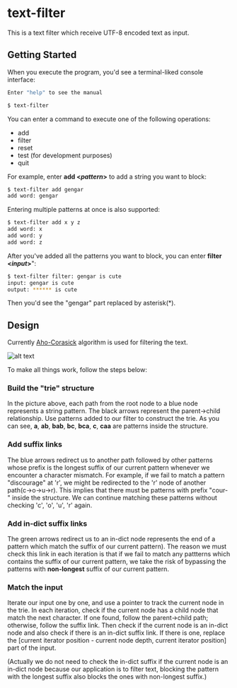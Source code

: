 # text-filter

This is a text filter which receive UTF-8 encoded text as input.

## Getting Started

When you execute the program, you'd see a terminal-liked console interface:
```bash
Enter "help" to see the manual

$ text-filter
```
You can enter a command to execute one of the following operations:
- add
- filter
- reset
- test (for development purposes)
- quit

For example, enter **add \<_pattern_\>** to add a string you want to block:
```bash
$ text-filter add gengar
add word: gengar
```
Entering multiple patterns at once is also supported:
```bash
$ text-filter add x y z
add word: x
add word: y
add word: z
```
After you've added all the patterns you want to block, you can enter **filter \<_input_\>**":
```bash
$ text-filter filter: gengar is cute
input: gengar is cute
output: ****** is cute
```
Then you'd see the "gengar" part replaced by asterisk(*).

## Design
Currently [Aho-Corasick](https://en.wikipedia.org/wiki/Aho%E2%80%93Corasick_algorithm) algorithm is used for filtering the text.

![alt text](https://upload.wikimedia.org/wikipedia/commons/6/62/Ahocorasick.svg)

To make all things work, follow the steps below:

### Build the "trie" structure
In the picture above, each path from the root node to a blue node represents a string pattern. The black arrows represent the parent→child relationship. Use patterns added to our filter to construct the trie. As you can see, **a**, **ab**, **bab**, **bc**, **bca**, **c**, **caa** are patterns inside the structure.
### Add suffix links
The blue arrows redirect us to another path followed by other patterns whose prefix is the longest suffix of our current pattern whenever we encounter a character mismatch. For example, if we fail to match a pattern "discourage" at 'r', we might be redirected to the 'r' node of another path(c→o→u→r). This implies that there must be patterns with prefix "cour-" inside the structure. We can continue matching these patterns without checking 'c', 'o', 'u', 'r' again. 
### Add in-dict suffix links
The green arrows redirect us to an in-dict node represents the end of a pattern which match the suffix of our current pattern). The reason we must check this link in each iteration is that if we fail to match any pattterns which contains the suffix of our current pattern, we take the risk of bypassing the patterns with **non-longest** suffix of our current pattern.
### Match the input
Iterate our input one by one, and use a pointer to track the current node in the trie. In each iteration, check if the current node has a child node that match the next character. If one found, follow the parent→child path; otherwise, follow the suffix link. Then check if the current node is an in-dict node and also check if there is an in-dict suffix link. If there is one, replace the [current iterator position - current node depth, current iterator position] part of the input.

(Actually we do not need to check the in-dict suffix if the current node is an in-dict node because our application is to filter text, blocking the pattern with the longest suffix also blocks the ones with non-longest suffix.)
